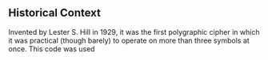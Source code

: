 ## Historical Context


Invented by Lester S. Hill in 1929, it was the first polygraphic cipher in which it was practical (though barely) to operate on more than three symbols at once.
This code was used 
